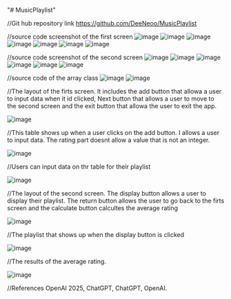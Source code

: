 "# MusicPlaylist"

//Git hub repository link
https://github.com/DeeNeoo/MusicPlaylist



//source code screenshot of the first screen
![image](https://github.com/user-attachments/assets/9564931f-e439-409f-a257-c55e9abd6606)
![image](https://github.com/user-attachments/assets/ed3a91b9-a497-4bff-9b9b-24d971a8ac6c)
![image](https://github.com/user-attachments/assets/f593e133-33ab-49f1-840b-d9a591d2bc75)
![image](https://github.com/user-attachments/assets/72e4b5e1-127a-4f7c-b1fb-cc243947cf0c)
![image](https://github.com/user-attachments/assets/ff8d0828-10eb-42d7-819f-732d0ee4ab07)
![image](https://github.com/user-attachments/assets/599880b6-9343-44ee-8191-c33205804daf)
![image](https://github.com/user-attachments/assets/89a6ccd1-5b2b-4257-a9b4-9adc7e9636cc)



//source code screenshot of the second screen
![image](https://github.com/user-attachments/assets/4f168389-adc9-4efd-8557-7fe19d4791ba)
![image](https://github.com/user-attachments/assets/c3acf45f-637e-4e8d-a8f4-bda1d468200c)
![image](https://github.com/user-attachments/assets/086d9c92-3141-46d8-a67f-74b32e970154)
![image](https://github.com/user-attachments/assets/84c1084a-ae66-4061-bc7b-31a38d2e48ea)
![image](https://github.com/user-attachments/assets/f78c12c8-1b7b-42fd-b238-8466dd3689f2)
![image](https://github.com/user-attachments/assets/ce28d071-77ac-4946-8bb6-5f820cb490f3)



//source code of the array class
![image](https://github.com/user-attachments/assets/e068cd62-77d8-42cc-ab8e-124dddc51e45)
![image](https://github.com/user-attachments/assets/2d7ea5fa-7ac4-405f-8841-ad90eaad646b)




//The layout of the firts screen. It includes the add button that allowa a user to input data when it id clicked, Next button that allows a user to move to the second screen and the exit button that allowa the user to exit the app.

![image](https://github.com/user-attachments/assets/2a25fa3e-7815-4290-9863-8210053f0afb)




//This table shows up when a user clicks on the add button. I allows a user to input data. The rating part doesnt allow a value that is not an integer.

![image](https://github.com/user-attachments/assets/ec5ca8df-e09b-405d-b6c1-dcb32bb8704a)




//Users can input data on thr table for their playlist

![image](https://github.com/user-attachments/assets/a0e8b235-fe8b-473c-8e5c-450c4ddbcbe1)


//The layout of the second screen. The display button allows a user to display their playlist. The return button allows the user to go back to the firts screen and the calculate button calcultes the average rating

![image](https://github.com/user-attachments/assets/651951ae-05e1-4c7e-af5e-1ba71242c350)



//The playlist that shows up when the display button is clicked

![image](https://github.com/user-attachments/assets/6ae8ef15-10d2-4672-bd00-732488067424)


//The results of the average rating.

![image](https://github.com/user-attachments/assets/35d33240-3117-410b-9aed-261e07563124)


//References
OpenAI 2025, ChatGPT, ChatGPT, OpenAI.























